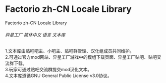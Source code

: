 # Factorio zh-CN Locale Library
Factorio zh-CN Locale Library<br>


###### 异星工厂 简体中文 语言 文本库<br>

1.文本库由贴吧吧主、小吧主、贴吧群管理、汉化组成员共同维护。<br>
2.可通过官方mod网站、异星工厂游戏中的模组下载页面、异星工厂贴吧、贴吧交流群下载。<br>
3.玩家可通过贴吧交流群提交mod汉化文本。<br>
4.文本库遵循GNU General Public License v3.0协议。<br>
